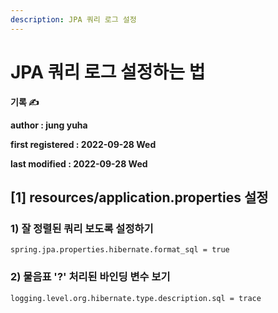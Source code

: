 ```yaml
---
description: JPA 쿼리 로그 설정
---
```


# JPA 쿼리 로그 설정하는 법

**기록 ✍️**

**author : jung yuha**

**first registered : 2022-09-28 Wed**

**last modified : 2022-09-28 Wed**

## \[1] resources/application.properties 설정

### 1) 잘 정렬된 쿼리 보도록 설정하기

```properties
spring.jpa.properties.hibernate.format_sql = true
```

### 2) 물음표 '?' 처리된 바인딩 변수 보기

```properties
logging.level.org.hibernate.type.description.sql = trace 
```

